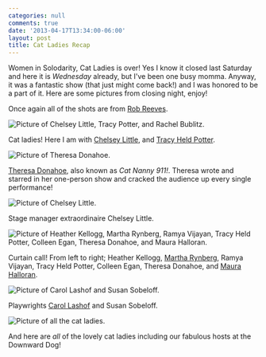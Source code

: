 ```yaml
---
categories: null
comments: true
date: '2013-04-17T13:34:00-06:00'
layout: post
title: Cat Ladies Recap
---
```


Women in Solodarity, Cat Ladies is over! Yes I know it closed last Saturday and here it is *Wednesday* already, but I've been one busy momma. Anyway, it was a fantastic show (that just might come back!) and I was honored to be a part of it. Here are some pictures from closing night, enjoy! 

Once again all of the shots are from [Rob Reeves](http://suckypictures.blogspot.com/?zx=da79e9239054d5d).

![Picture of Chelsey Little, Tracy Potter, and Rachel Bublitz.](/images/cats.jpg)

Cat ladies! Here I am with [Chelsey Little](http://chelseylittle.wordpress.com/), and [Tracy Held Potter](https://www.facebook.com/TracyHeldPotter?fref=ts).

![Picture of Theresa Donahoe.](/images/cats2.jpg)

[Theresa Donahoe](http://bayareablogethunderground.blogspot.com/), also known as *Cat Nanny 911!*. Theresa wrote and starred in her one-person show and cracked the audience up every single performance!

![Picture of Chelsey Little.](/images/cats5.jpg)

Stage manager extraordinaire Chelsey Little.

![Picture of Heather Kellogg, Martha Rynberg, Ramya Vijayan, Tracy Held Potter, Colleen Egan, Theresa Donahoe, and Maura Halloran.](/images/cats4.jpg)

Curtain call! From left to right; Heather Kellogg, [Martha Rynberg](http://www.martharynberg.com/directing.html), Ramya Vijayan, Tracy Held Potter, Colleen Egan, Theresa Donahoe, and [Maura Halloran](https://twitter.com/maurahalloran).

![Picture of Carol Lashof and Susan Sobeloff.](/images/cats6.jpg)

Playwrights [Carol Lashof](https://www.facebook.com/CarolSLashofPlaywright?fref=ts) and Susan Sobeloff.

![Picture of all the cat ladies.](/images/cats7.jpg)

And here are *all* of the lovely cat ladies including our fabulous hosts at the Downward Dog!